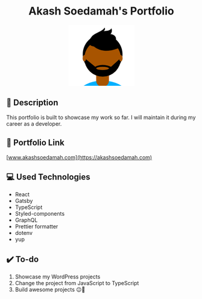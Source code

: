 <div align="center">

# Akash Soedamah's Portfolio #

![](./static/favicon/favicon-512.png)

<div align="left">

## :page_facing_up: Description

This portfolio is built to showcase my work so far. I will maintain it during my career as a developer. 

## :link: Portfolio Link

 [www.akashsoedamah.com](https://akashsoedamah.com)

## :computer: Used Technologies
- React
- Gatsby
- TypeScript
- Styled-components
- GraphQL
- Prettier formatter
- dotenv
- yup

## :heavy_check_mark: To-do ##
1. Showcase my WordPress projects 
2. Change the project from JavaScript to TypeScript
3. Build awesome projects :wink::rainbow:

